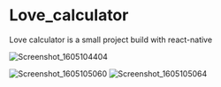 # Love_calculator

Love calculator is a small project build with react-native

![Screenshot_1605104404](https://user-images.githubusercontent.com/46962703/98823749-aba15400-245c-11eb-92ec-23cd4895acbb.png)

![Screenshot_1605105060](https://user-images.githubusercontent.com/46962703/98824055-05098300-245d-11eb-8407-8467c0129354.png)
![Screenshot_1605105064](https://user-images.githubusercontent.com/46962703/98824108-181c5300-245d-11eb-879d-5e0df8434ce1.png)

